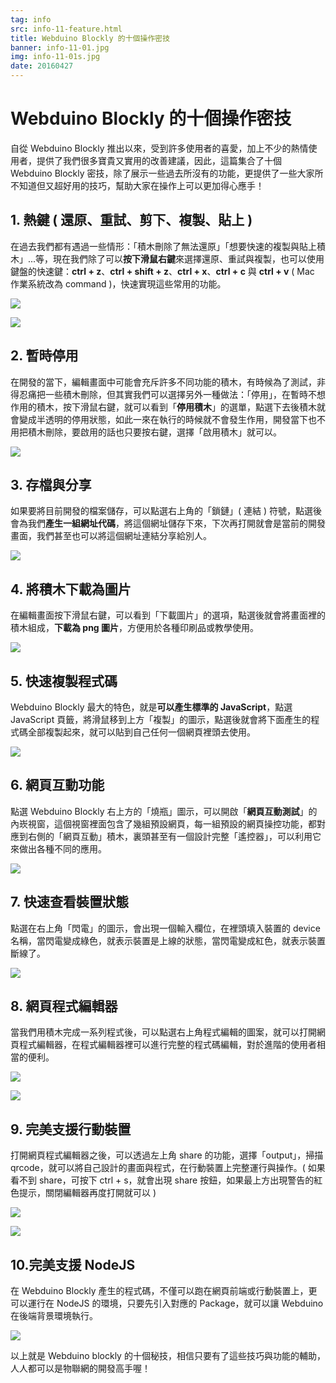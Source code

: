 ```yaml
---
tag: info
src: info-11-feature.html
title: Webduino Blockly 的十個操作密技
banner: info-11-01.jpg
img: info-11-01s.jpg
date: 20160427
---
```


<!-- @@master  = ../../_layout.html-->

<!-- @@block  =  meta-->

<title>Webduino Blockly 的十個操作密技 :::: Webduino = Web × Arduino</title>

<meta name="description" content="自從 Webduino Blockly 推出以來，受到許多使用者的喜愛，不少熱情的使用者提供了相當實用的改善建議，這篇集合了十個 Webduino Blockly 密技，幫助大家在操作上可以更加得心應手！">

<meta itemprop="description" content="自從 Webduino Blockly 推出以來，受到許多使用者的喜愛，不少熱情的使用者提供了相當實用的改善建議，這篇集合了十個 Webduino Blockly 密技，幫助大家在操作上可以更加得心應手！">

<meta property="og:description" content="自從 Webduino Blockly 推出以來，受到許多使用者的喜愛，不少熱情的使用者提供了相當實用的改善建議，這篇集合了十個 Webduino Blockly 密技，幫助大家在操作上可以更加得心應手！">

<meta property="og:title" content="Webduino Blockly 的十個操作密技" >

<meta property="og:url" content="https://webduino.io/tutorials/info-11-feature.html">

<meta property="og:image" content="https://webduino.io/img/tutorials/info-11-01s.jpg">

<meta itemprop="image" content="https://webduino.io/img/tutorials/info-11-01s.jpg">

<include src="../_include-tutorials.html"></include>

<!-- @@close-->

<!-- @@block  =  preAndNext-->

<include src="../_include-tutorials-content.html"></include>

<!-- @@close-->



<!-- @@block  =  tutorials-->
# Webduino Blockly 的十個操作密技

自從 Webduino Blockly 推出以來，受到許多使用者的喜愛，加上不少的熱情使用者，提供了我們很多寶貴又實用的改善建議，因此，這篇集合了十個 Webduino Blockly 密技，除了展示一些過去所沒有的功能，更提供了一些大家所不知道但又超好用的技巧，幫助大家在操作上可以更加得心應手！

## 1. 熱鍵 ( 還原、重試、剪下、複製、貼上 )

在過去我們都有遇過一些情形：「積木刪除了無法還原」「想要快速的複製與貼上積木」...等，現在我們除了可以**按下滑鼠右鍵**來選擇還原、重試與複製，也可以使用鍵盤的快速鍵：**ctrl + z**、**ctrl + shift + z**、**ctrl + x**、**ctrl + c** 與 **ctrl + v** ( Mac 作業系統改為 command )，快速實現這些常用的功能。

![](../img/tutorials/info-11-02.jpg)

![](../img/tutorials/info-11-03.jpg)

## 2. 暫時停用

在開發的當下，編輯畫面中可能會充斥許多不同功能的積木，有時候為了測試，非得忍痛把一些積木刪除，但其實我們可以選擇另外一種做法：「停用」，在暫時不想作用的積木，按下滑鼠右鍵，就可以看到「**停用積木**」的選單，點選下去後積木就會變成半透明的停用狀態，如此一來在執行的時候就不會發生作用，開發當下也不用把積木刪除，要啟用的話也只要按右鍵，選擇「啟用積木」就可以。

![](../img/tutorials/info-11-04.jpg)

## 3. 存檔與分享

如果要將目前開發的檔案儲存，可以點選右上角的「鎖鏈」( 連結 ) 符號，點選後會為我們**產生一組網址代碼**，將這個網址儲存下來，下次再打開就會是當前的開發畫面，我們甚至也可以將這個網址連結分享給別人。

![](../img/tutorials/info-11-05.jpg)

## 4. 將積木下載為圖片

在編輯畫面按下滑鼠右鍵，可以看到「下載圖片」的選項，點選後就會將畫面裡的積木組成，**下載為 png 圖片**，方便用於各種印刷品或教學使用。

![](../img/tutorials/info-11-06.jpg)

## 5. 快速複製程式碼

Webduino Blockly 最大的特色，就是**可以產生標準的 JavaScript**，點選 JavaScript 頁籤，將滑鼠移到上方「複製」的圖示，點選後就會將下面產生的程式碼全部複製起來，就可以貼到自己任何一個網頁裡頭去使用。

![](../img/tutorials/info-11-07.jpg)

## 6. 網頁互動功能

點選 Webduino Blockly 右上方的「燒瓶」圖示，可以開啟「**網頁互動測試**」的內崁視窗，這個視窗裡面包含了幾組預設網頁，每一組預設的網頁操控功能，都對應到右側的「網頁互動」積木，裏頭甚至有一個設計完整「遙控器」，可以利用它來做出各種不同的應用。

![](../img/tutorials/info-11-08.jpg)

## 7. 快速查看裝置狀態

點選在右上角「閃電」的圖示，會出現一個輸入欄位，在裡頭填入裝置的 device 名稱，當閃電變成綠色，就表示裝置是上線的狀態，當閃電變成紅色，就表示裝置斷線了。

![](../img/tutorials/info-11-09.jpg)

## 8. 網頁程式編輯器

當我們用積木完成一系列程式後，可以點選右上角程式編輯的圖案，就可以打開網頁程式編輯器，在程式編輯器裡可以進行完整的程式碼編輯，對於進階的使用者相當的便利。

![](../img/tutorials/info-11-10.jpg)

![](../img/tutorials/info-11-11.jpg)

## 9. 完美支援行動裝置

打開網頁程式編輯器之後，可以透過左上角 share 的功能，選擇「output」，掃描 qrcode，就可以將自己設計的畫面與程式，在行動裝置上完整運行與操作。( 如果看不到 share，可按下 ctrl + s，就會出現 share 按鈕，如果最上方出現警告的紅色提示，關閉編輯器再度打開就可以 )

![](../img/tutorials/info-11-12.jpg)

![](../img/tutorials/info-11-13.jpg)

## 10.完美支援 NodeJS

在 Webduino Blockly 產生的程式碼，不僅可以跑在網頁前端或行動裝置上，更可以運行在 NodeJS 的環境，只要先引入對應的 Package，就可以讓 Webduino 在後端背景環境執行。

![](../img/tutorials/info-11-14.jpg)

以上就是 Webduino blockly 的十個秘技，相信只要有了這些技巧與功能的輔助，人人都可以是物聯網的開發高手喔！



<!-- @@close-->